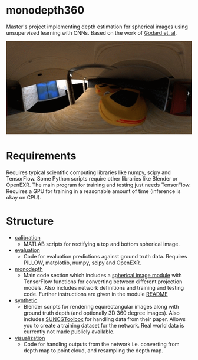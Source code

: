 # monodepth360

Master's project implementing depth estimation for spherical images using unsupervised learning with CNNs. Based on the work of [Godard et. al](https://github.com/mrharicot/monodepth).

![](visualization/synthetic_examples.gif)

# Requirements

Requires typical scientific computing libraries like numpy, scipy and TensorFlow. Some Python scripts require other libraries like Blender or OpenEXR. The main program for training and testing just needs TensorFlow. Requires a GPU for training in a reasonable amount of time (inference is okay on CPU).

# Structure

- [calibration](calibration)
  - MATLAB scripts for rectifying a top and bottom spherical image.
- [evaluation](evaluation)
  - Code for evaluation predictions against ground truth data. Requires PILLOW, matplotlib, numpy, scipy and OpenEXR.
- [monodepth](monodepth)
  - Main code section which includes a [spherical image module](monodepth/spherical.py) with TensorFlow functions for converting between different projection models. Also includes network definitions and training and testing code. Further instructions are given in the module [README](monodepth/README.md)
- [synthetic](synthetic)
  - Blender scripts for rendering equirectangular images along with ground truth depth (and optionally 3D 360 degree images). Also includes [SUNCGToolbox](https://github.com/srijanparmeshwar/SUNCGtoolbox) for handling data from their paper. Allows you to create a training dataset for the network. Real world data is currently not made publicly available.
- [visualization](visualization)
  - Code for handling outputs from the network i.e. converting from depth map to point cloud, and resampling the depth map.
